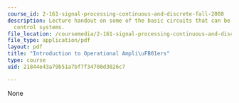 ```yaml
---
course_id: 2-161-signal-processing-continuous-and-discrete-fall-2008
description: Lecture handout on some of the basic circuits that can be used to implement
  control systems.
file_location: /coursemedia/2-161-signal-processing-continuous-and-discrete-fall-2008/21844e43a79b51a7bf7f34708d3026c7_opamp.pdf
file_type: application/pdf
layout: pdf
title: "Introduction to Operational Ampli\uFB01ers"
type: course
uid: 21844e43a79b51a7bf7f34708d3026c7

---
```

None